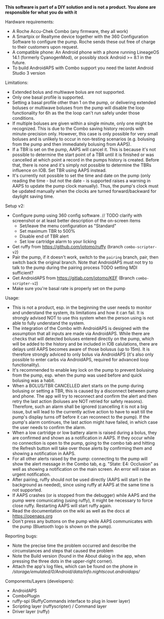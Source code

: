 **This software is part of a DIY solution and is not a product.
You alone are responsible for what you do with it**

Hardware requirements:
- A Roche Accu-Chek Combo (any firmware, they all work)
- A Smartpix or Realtyme device together with the 360 Configuration
  Software to configure the pump.
  Roche sends these out free of charge to their customers upon request.
- A compatible phone: An Android phone with a phone running LineageOS 14.1
  (formerly CyanogenMod), or possibly stock Android >= 8.1 in the future.
- To build AndroidAPS with Combo support you need the lastet Android Studio 3 version

Limitations:
- Extended bolus and multiwave bolus are not supported.
- Only one basal profile is supported.
- Setting a basal profile other than 1 on the pump, or delivering extended boluses or multiwave
  boluses from the pump will disable the loop functionality for 6h as the the loop can't run
  safely under those conditions.
- If multiple boluses are given within a single minute, only one might
  be recognized. This is due to the Combo saving history records with
  minute-precision only. However, this case is only possible for very
  small boluses and is unlikely to occur in non-testing scenarios
  (e.g. bolusing from the pump and then immediately bolusing from AAPS).
- If a TBR is set on the pump, AAPS will cancel it. This is because it's not possible to determine
  the start point of a TBR until it is finished or was cancelled at which point a record in the
  pumps history is created. Before that, there is none and it's simply not possible to determine
  the TBRs influence on IOB. Set TBR using AAPS instead.
- It's currently not possible to set the time and date on the pump (only reading the time - but
  not the date - is supported raises a warning in AAPS to update the pump clock manually).
  Thus, the pump's clock must be updated manually when the clocks are turned forward/backward
  for daylight saving time.

Setup v2:
- Configure pump using 360 config software.
// TODO clarify with screenshot or at least better description of the on-screen items
  - Set/leave the menu configuration as "Standard"
  - Set maximum TBR to 500%
  - Disable end of TBR alert
  - Set low cartridge alarm to your licking
- Get ruffy from https://github.com/jotomo/ruffy (branch `combo-scripter-v2`)
- Pair the pump, if it doesn't work, switch to the `pairing` branch, pair,
  then switch back the original branch. Note that AndroidAPS must not try to
  talk to the pump during the pairing process TODO setting MDI sufficient?
- Get AndroidAPS from https://gitlab.com/jotomo/KEF (Branch `combo-scripter-v2`)
- Make sure you're basal rate is properly set on the pump

Usage:
- This is not a product, esp. in the beginning the user needs to monitor and understand the system,
  its limitations and how it can fail. It is strongly advised NOT to use this system when the person
  using is not able to fully understand the system.
- The integration of the Combo with AndroidAPS is designed with the assumption that all inputs are
  made via AndroidAPS. While there are checks that will detected boluses entered directly on the
  pump, which will be added to the history and be included in IOB calulations, there are delays
  until AAPS becomes aware of those bolusus (up to 15m). It is therefore strongly adviced
  to only bolus via AndroidAPS (it's also only possible to enter carbs via AndroidAPS, required for
  advanced loop functionality).
- It's recommended to enable key lock on the pump to prevent bolusing from the pump, esp. when the
  pump was used before and quick bolusing was a habit.
- When a BOLUS/TBR CANCELLED alert starts on the pump during bolusing or setting a TBR, this is
  caused by a disconnect between pump and phone. The app will try to reconnect and confirm the alert
  and then retry the last action (boluses are NOT retried for safety reasons). Therefore,
  such an alarm shall be ignored (cancelling it is not a big issue, but will lead to the currently
  active action to have to wait till the pump's display turns off before it can reconnect to the
  pump). If the pump's alarm continues, the last action might have failed, in which case the user
  needs to confirm the alarm.
- When a low cartridge or low battery alarm is raised during a bolus, they are confirmed and shown
  as a notification in AAPS. If they occur while no connection is open to the pump, going to the
  combo tab and hitting the Refresh button will take over those alerts by confirming them and
  showing a notification in AAPS.
- For all other alerts raised by the pump: connecting to the pump will show the alert message in
  the Combo tab, e.g. "State: E4: Occlusion" as well as showing a notification on the main screen.
  An error will raise an urgent notification.
- After pairing, ruffy should not be used directly (AAPS will start in the background as needed),
  since using ruffy at AAPS at the same time is not supported.
- If AAPS crashes (or is stopped from the debugger) while AAPS and the pump were comunicating (using
  ruffy), it might be necessary to force close ruffy. Restarting AAPS will start ruffy again.
- Read the documentation on the wiki as well as the docs at https://openaps.org
- Don't press any buttons on the pump while AAPS communicates with the pump (Bluetooth logo is
  shown on the pump).

Reporting bugs:
- Note the precise time the problem occurred and describe the circumstances and steps that caused
  the problem
- Note the Build version (found in the About dialog in the app, when pressing the three dots in the
  upper-right corner).
- Attach the app's log files, which can be found on the phone in
  _/storage/emulated/0/Android/data/info.nightscout.androidaps/_

Components/Layers (developers):
- AndroidAPS
- ComboPlugin
- ruffy-spi (RuffyCommands interface to plug in lower layer)
- Scripting layer (ruffyscripter) / Command layer
- Driver layer (ruffy)